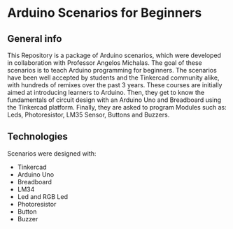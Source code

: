 # Arduino Scenarios for Beginners

## General info
This Repository is a package of Arduino scenarios, which were developed in collaboration with Professor Angelos Michalas. The goal of these scenarios is to teach Arduino programming for beginners. The scenarios have been well accepted by students and the Tinkercad community alike, with hundreds of remixes over the past 3 years.
These courses are initially aimed at introducing learners to Arduino. Then, they get to know the fundamentals of circuit design with an Arduino Uno and Breadboard using the Tinkercad platform. Finally, they are asked to program Modules such as: Leds, Photoresistor, LM35 Sensor, Buttons and Buzzers.

## Technologies
Scenarios were designed with:
* Tinkercad
* Arduino Uno
* Breadboard
* LM34
* Led and RGB Led
* Photoresistor
* Button
* Buzzer

